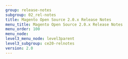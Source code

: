 ```yaml
---
group: release-notes
subgroup: 02_rel-notes
title: Magento Open Source 2.0.x Release Notes
menu_title: Magento Open Source 2.0.x Release Notes
menu_order: 100
menu_node:
level3_menu_node: level3parent
level3_subgroup: ce20-relnotes
version: 2.0
---
```

